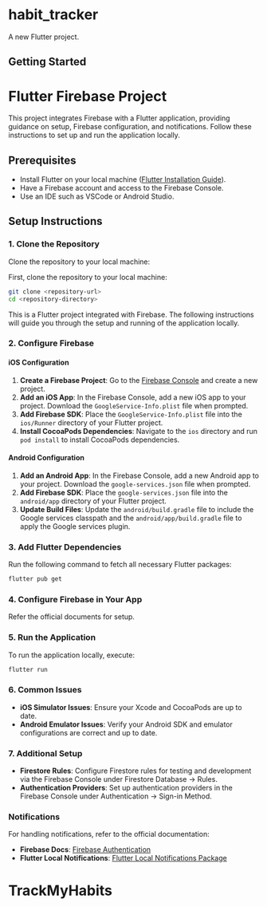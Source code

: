 # habit_tracker

A new Flutter project.

## Getting Started

# Flutter Firebase Project

This project integrates Firebase with a Flutter application, providing guidance on setup, Firebase configuration, and notifications. Follow these instructions to set up and run the application locally.

## Prerequisites

- Install Flutter on your local machine ([Flutter Installation Guide](https://flutter.dev/docs/get-started/install)).
- Have a Firebase account and access to the Firebase Console.
- Use an IDE such as VSCode or Android Studio.

## Setup Instructions

### 1. Clone the Repository

Clone the repository to your local machine:


First, clone the repository to your local machine:

```bash
git clone <repository-url>
cd <repository-directory>
```

This is a Flutter project integrated with Firebase. The following instructions will guide you through the setup and running of the application locally.

### 2. Configure Firebase

#### iOS Configuration

1. **Create a Firebase Project**: Go to the [Firebase Console](https://console.firebase.google.com/) and create a new project.
2. **Add an iOS App**: In the Firebase Console, add a new iOS app to your project. Download the `GoogleService-Info.plist` file when prompted.
3. **Add Firebase SDK**: Place the `GoogleService-Info.plist` file into the `ios/Runner` directory of your Flutter project.
4. **Install CocoaPods Dependencies**: Navigate to the `ios` directory and run `pod install` to install CocoaPods dependencies.

#### Android Configuration

1. **Add an Android App**: In the Firebase Console, add a new Android app to your project. Download the `google-services.json` file when prompted.
2. **Add Firebase SDK**: Place the `google-services.json` file into the `android/app` directory of your Flutter project.
3. **Update Build Files**: Update the `android/build.gradle` file to include the Google services classpath and the `android/app/build.gradle` file to apply the Google services plugin.

### 3. Add Flutter Dependencies

Run the following command to fetch all necessary Flutter packages:
```bash
flutter pub get
```

### 4. Configure Firebase in Your App

Refer the official documents for setup.

### 5. Run the Application

To run the application locally, execute:
```bash
flutter run
```


### 6. Common Issues

- **iOS Simulator Issues**: Ensure your Xcode and CocoaPods are up to date.
- **Android Emulator Issues**: Verify your Android SDK and emulator configurations are correct and up to date.

### 7. Additional Setup

- **Firestore Rules**: Configure Firestore rules for testing and development via the Firebase Console under Firestore Database -> Rules.
- **Authentication Providers**: Set up authentication providers in the Firebase Console under Authentication -> Sign-in Method.

### Notifications

For handling notifications, refer to the official documentation:

- **Firebase Docs**: [Firebase Authentication](https://firebase.google.com/docs/auth)
- **Flutter Local Notifications**: [Flutter Local Notifications Package](https://pub.dev/packages/flutter_local_notifications)




# TrackMyHabits
